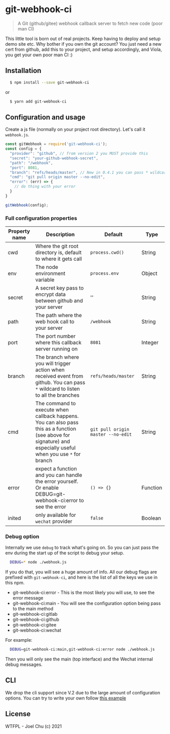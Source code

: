 # git-webhook-ci
> A Git (github/gitee) webhook callback server to fetch new code (poor man CI)

This little tool is born out of real projects. Keep having to deploy and setup demo site etc. Why bother if you own the git account?
You just need a new cert from github, add this to your project, and setup accordingly, and Viola, you get your own poor man CI :)

## Installation

```sh
  $ npm install --save git-webhook-ci
```

or

```sh
  $ yarn add git-webhook-ci
```

## Configuration and usage

Create a js file (normally on your project root directory). Let's call it `webhook.js`.

```js
const gitWebhook = require('git-webhook-ci');
const config = {
  "provider": "github", // from version 2 you MUST provide this
  "secret": "your-github-webhook-secret",
  "path": "/webhook",
  "port": 8081,
  "branch": "refs/heads/master", // New in 0.4.1 you can pass * wildcard to listen to all branches
  "cmd": "git pull origin master --no-edit",
  "error": (err) => {
    // do thing with your error
  }
}

gitWebhook(config);
```

### Full configuration properties

| Property name | Description   | Default  | Type |
| ------------- | ------------- | ---------| -----|
| cwd           | Where the git root directory is, default to where it gets call | `process.cwd()` | String |
| env           | The node environment variable | `process.env` | Object | 
| secret        | A secret key pass to encrypt data between github and your server | '' | String |
| path          | The path where the web hook call to your server | `/webhook` | String |
| port          | The port number where this callback server running on | `8081` | Integer |
| branch        | The branch where you will trigger action when received event from github. You can pass `*` wildcard to listen to all the branches  | `refs/heads/master` | String |
| cmd           | The command to execute when callback happens. You can also pass this as a function (see above for signature) and especially useful when you use `*` for branch  | `git pull origin master --no-edit` | String |
| error         | expect a function and you can handle the error yourself. Or enable DEBUG=git-webhook-ci:error to see the error | `() => {}` | Function | 
| inited        | only available for `wechat` provider | `false` | Boolean |

### Debug option

Internally we use `debug` to track what's going on. So you can just pass the env during the start up of the script to debug your setup.

```sh
  DEBUG=* node ./webhook.js
```

If you do that, you will see a huge amount of info. All our debug flags are prefixed with `git-webhook-ci`,
and here is the list of all the keys we use in this npm.

- git-webhook-ci:error - This is the most likely you will use, to see the error message
- git-webhook-ci:main - You will see the configuration option being pass to the main method
- git-webhook-ci:gitlab
- git-webhook-ci:github
- git-webhook-ci:gitee
- git-webhook-ci:wechat

For example:

```sh
  DEBUG=git-webhook-ci:main,git-webhook-ci:error node ./webhook.js
```

Then you will only see the main (top interface) and the Wechat internal debug messages.

## CLI

We drop the cli support since V.2 due to the large amount of configuration options. You can try to write your own follow [this example](docs/02-cli.md)

## License

WTFPL - Joel Chu (c) 2021
